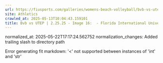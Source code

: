 ```yaml
---
url: https://fiusports.com/galleries/womens-beach-volleyball/bvb-vs-utep-2-25-25/image-16/356/62696/
site: Athletics
crawled_at: 2025-05-13T10:04:43.159101
title: Bvb vs UTEP | 2.25.25 - Image 16:  - Florida International University
---
```

normalized_at: 2025-05-22T17:17:24.562752
normalization_changes: Added trailing slash to directory path

Error generating fit markdown: '<' not supported between instances of 'int' and 'str'